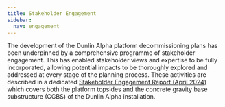 ```yaml
---
title: Stakeholder Engagement
sidebar:
  nav: engagement
---
```


The development of the Dunlin Alpha platform decommissioning plans has
been underpinned by a comprehensive programme of stakeholder engagement.
This has enabled stakeholder views and expertise to be fully
incorporated, allowing potential impacts to be thoroughly explored and
addressed at every stage of the planning process. These activities are
described in a dedicated [Stakeholder Engagement Report (April 2024)](/assets/Dunlin-Alpha-Stakeholder-Engagement-Report-for-consultation.pdf)
which covers both the platform topsides and the concrete gravity base
substructure (CGBS) of the Dunlin Alpha installation.
